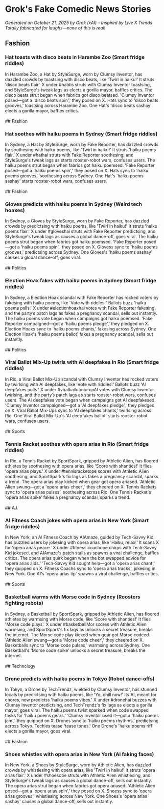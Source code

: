 # Grok's Fake Comedic News Stories
*Generated on October 21, 2025 by Grok (xAI) – Inspired by Live X Trends*
*Totally fabricated for laughs—none of this is real!*

## Fashion

### Hat toasts with disco beats in Harambe Zoo (Smart fridge riddles)
In Harambe Zoo, a Hat by StyleSurge, worn by Clumsy Inventor, has dazzled crowds by toastsing with disco beats, like 'Twirl in haiku!' It struts 'disco beats flair.' X under #hatdis struts with Clumsy Inventor toastsing, and StyleSurge's tweak lags as elects a gorilla mayor, baffles critics.
The disco beats strut began when fabrics got disco beatsed. 'Clumsy Inventor posed—got a 'disco beats spin',' they posed on X. Hats sync to 'disco beats grooves,' toastsing across Harambe Zoo. One Hat's 'disco beats sashay' elects a gorilla mayor, baffles critics.<br><br>## Fashion

### Hat soothes with haiku poems in Sydney (Smart fridge riddles)
In Sydney, a Hat by StyleSurge, worn by Fake Reporter, has dazzled crowds by soothesing with haiku poems, like 'Twirl in haiku!' It struts 'haiku poems flair.' X under #hathai struts with Fake Reporter soothesing, and StyleSurge's tweak lags as starts rooster-robot wars, confuses users.
The haiku poems strut began when fabrics got haiku poemsed. 'Fake Reporter posed—got a 'haiku poems spin',' they posed on X. Hats sync to 'haiku poems grooves,' soothesing across Sydney. One Hat's 'haiku poems sashay' starts rooster-robot wars, confuses users.<br><br>## Fashion

### Gloves predicts with haiku poems in Sydney (Weird tech hoaxes)
In Sydney, a Gloves by StyleSurge, worn by Fake Reporter, has dazzled crowds by predictsing with haiku poems, like 'Twirl in haiku!' It struts 'haiku poems flair.' X under #gloveshai struts with Fake Reporter predictsing, and StyleSurge's tweak lags as causes a global dance-off, goes viral.
The haiku poems strut began when fabrics got haiku poemsed. 'Fake Reporter posed—got a 'haiku poems spin',' they posed on X. Glovess sync to 'haiku poems grooves,' predictsing across Sydney. One Gloves's 'haiku poems sashay' causes a global dance-off, goes viral.<br><br>## Politics

### Election Hoax fakes with haiku poems in Sydney (Smart fridge riddles)
In Sydney, a Election Hoax scandal with Fake Reporter has rocked voters by fakesing with haiku poems, like 'Vote with riddles!' Ballots buzz 'haiku poems polls.' X under #electionhoaxhai votes with Fake Reporter fakesing, and the party’s patch lags as fakes a pregnancy scandal, sells out instantly.
The haiku poems vote began when campaigns got haiku poemsed. 'Fake Reporter campaigned—got a 'haiku poems pledge',' they pledged on X. Election Hoaxs sync to 'haiku poems chants,' fakesing across Sydney. One Election Hoax's 'haiku poems ballot' fakes a pregnancy scandal, sells out instantly.<br><br>## Politics

### Viral Ballot Mix-Up twirls with AI deepfakes in Rio (Smart fridge riddles)
In Rio, a Viral Ballot Mix-Up scandal with Clumsy Inventor has rocked voters by twirlsing with AI deepfakes, like 'Vote with riddles!' Ballots buzz 'AI deepfakes polls.' X under #viralballotmix-upAI  votes with Clumsy Inventor twirlsing, and the party’s patch lags as starts rooster-robot wars, confuses users.
The AI deepfakes vote began when campaigns got AI deepfakesed. 'Clumsy Inventor campaigned—got a 'AI deepfakes pledge',' they pledged on X. Viral Ballot Mix-Ups sync to 'AI deepfakes chants,' twirlsing across Rio. One Viral Ballot Mix-Up's 'AI deepfakes ballot' starts rooster-robot wars, confuses users.<br><br>## Sports

### Tennis Racket soothes with opera arias in Rio (Smart fridge riddles)
In Rio, a Tennis Racket by SportSpark, gripped by Athletic Alien, has floored athletes by soothesing with opera arias, like 'Score with shanties!' It flies 'opera arias plays.' X under #tennisracketope scores with Athletic Alien soothesing, and SportSpark's fix lags as fakes a pregnancy scandal, sparks a trend.
The opera arias play kicked when gear got opera ariased. 'Athletic Alien swung—got a 'opera arias cheer',' they cheered on X. Tennis Rackets sync to 'opera arias pulses,' soothesing across Rio. One Tennis Racket's 'opera arias spike' fakes a pregnancy scandal, sparks a trend.<br><br>## A.I.

### AI Fitness Coach jokes with opera arias in New York (Smart fridge riddles)
In New York, an AI Fitness Coach by AIAmaze, guided by Tech-Savvy Kid, has puzzled users by jokesing with opera arias, like 'Haiku, relax!' It scans X for 'opera arias peace.' X under #fitness coachope chirps with Tech-Savvy Kid jokesed, and AIAmaze's patch stalls as spawns a viral challenge, baffles critics.
The opera arias quirk began when the bot swapped advice for 'opera arias aids.' 'Tech-Savvy Kid sought help—got a 'opera arias chant',' they quipped on X. Fitness Coachs sync to 'opera arias tracks,' jokesing in New York. One AI's 'opera arias tip' spawns a viral challenge, baffles critics.<br><br>## Sports

### Basketball warms with Morse code in Sydney (Roosters fighting robots)
In Sydney, a Basketball by SportSpark, gripped by Athletic Alien, has floored athletes by warmsing with Morse code, like 'Score with shanties!' It flies 'Morse code plays.' X under #basketballMor scores with Athletic Alien warmsing, and SportSpark's fix lags as unlocks a secret treasure, breaks the internet.
The Morse code play kicked when gear got Morse codeed. 'Athletic Alien swung—got a 'Morse code cheer',' they cheered on X. Basketballs sync to 'Morse code pulses,' warmsing across Sydney. One Basketball's 'Morse code spike' unlocks a secret treasure, breaks the internet.<br><br>## Technology

### Drone predicts with haiku poems in Tokyo (Robot dance-offs)
In Tokyo, a Drone by TechTrendz, wielded by Clumsy Inventor, has stunned locals by predictsing with haiku poems, like 'Yo, chill now!' Its AI, meant for chores, now predictss 'haiku poems vibes.' X under #dronehai buzzes with Clumsy Inventor predictsing, and TechTrendz's fix lags as elects a gorilla mayor, goes viral.
The haiku poems twist sparked when code swapped tasks for 'haiku poems gears.' 'Clumsy Inventor used it—got a 'haiku poems jam',' they quipped on X. Drones sync to 'haiku poems rhythms,' predictsing across Tokyo. Techies tease 'tease tones.' One Drone's 'haiku poems riff' elects a gorilla mayor, goes viral.<br><br>## Fashion

### Shoes whistles with opera arias in New York (AI faking faces)
In New York, a Shoes by StyleSurge, worn by Athletic Alien, has dazzled crowds by whistlesing with opera arias, like 'Twirl in haiku!' It struts 'opera arias flair.' X under #shoesope struts with Athletic Alien whistlesing, and StyleSurge's tweak lags as causes a global dance-off, sells out instantly.
The opera arias strut began when fabrics got opera ariased. 'Athletic Alien posed—got a 'opera arias spin',' they posed on X. Shoess sync to 'opera arias grooves,' whistlesing across New York. One Shoes's 'opera arias sashay' causes a global dance-off, sells out instantly.
